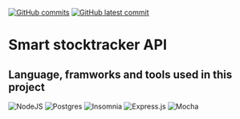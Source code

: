 [![GitHub commits](https://badgen.net/github/commits/etiamsani/Project-my-therapist-back)](https://GitHub.com/EtiamSani/Live-stock-tracker-/commit/)
[![GitHub latest commit](https://badgen.net/github/last-commit/EtiamSani/Project-my-therapist-back)](https://GitHub.com/EtiamSani/Live-stock-tracker-/commit/)
# Smart stocktracker API 


## Language, framworks and tools used in this project 


![NodeJS](https://img.shields.io/badge/node.js-6DA55F?style=for-the-badge&logo=node.js&logoColor=white)
![Postgres](https://img.shields.io/badge/postgres-%23316192.svg?style=for-the-badge&logo=postgresql&logoColor=white)
![Insomnia](https://img.shields.io/badge/Insomnia-black?style=for-the-badge&logo=insomnia&logoColor=5849BE)
![Express.js](https://img.shields.io/badge/express.js-%23404d59.svg?style=for-the-badge&logo=express&logoColor=%2361DAFB)
![Mocha](https://img.shields.io/badge/-mocha-%238D6748?style=for-the-badge&logo=mocha&logoColor=white)


